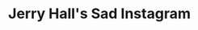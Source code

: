 ---
collection_archive: false
collection_awards: []
collection_category:
  - Lifestyle
  - Conceptual
  - Humor
  - Portraits
  - Color
collection_content: 
collection_cover: https://d1sf55qlb7p6hz.cloudfront.net/jerry-2.jpg
collection_description: >-
  A new personal project that comments on the perception of power and social
  media by juxtaposing notable famous people from the past.
collection_description_alignment: center
collection_exhibition: []
collection_filter: 
collection_hidden: true
collection_meta: Preview of a Work in Progress
collection_press: []
collection_preview:
  - https://d1sf55qlb7p6hz.cloudfront.net/jerry-cover-1.jpg
  - https://d1sf55qlb7p6hz.cloudfront.net/jerry-cover-2.jpg
  - https://d1sf55qlb7p6hz.cloudfront.net/jerry-cover-3.jpg
  - https://d1sf55qlb7p6hz.cloudfront.net/jerry-cover-4.jpg
cover_image: 
date: 
hide_footer: true 
logo: 
navigation_theme: white
slug: Jerry-Halls-Sad-Instagram
theme_color: E9DED1
theme_color_all_works: FFBF6A
title: Jerry Hall's Sad Instagram
collection_blocks:
  - _bookshop_name: collections/media-row-start
    row_alignment: between
  - _bookshop_name: collections/media-element 
    color: F3E3E3
    image: https://d1sf55qlb7p6hz.cloudfront.net/jerry-1.jpg
    margin_left: 5
    margin_right: 0
    margin_y: 100
    width: 30
  - _bookshop_name: collections/media-element 
    color: F9EBB7
    image: https://d1sf55qlb7p6hz.cloudfront.net/jerry-2.jpg
    margin_left: 5
    margin_right: 5
    margin_y: 500
    width: 50
  - _bookshop_name: collections/media-row
    row_alignment: between
  - _bookshop_name: collections/media-element 
    color: F6E2CF
    image: https://d1sf55qlb7p6hz.cloudfront.net/jerry-5.jpg
    margin_left: 10
    margin_right: 0
    margin_y: 200
    width: 40
  - _bookshop_name: collections/media-element 
    color: E5F3F2
    image: https://d1sf55qlb7p6hz.cloudfront.net/jerry-6.jpg
    margin_left: 0
    margin_right: 15
    margin_y: 500
    width: 30
  - _bookshop_name: collections/media-row
    row_alignment: between
  - _bookshop_name: collections/media-element 
    color: FADCC1
    image: https://d1sf55qlb7p6hz.cloudfront.net/jerry-3.jpg
    margin_left: 30
    margin_right: 35
    margin_y: 400
    width: 33
  - _bookshop_name: collections/media-row
    row_alignment: between
  - _bookshop_name: collections/media-element 
    color: FEEEC7
    image: https://d1sf55qlb7p6hz.cloudfront.net/jerry-4.jpg
    margin_left: 15
    margin_right: 15
    margin_y: 100
    width: 70
  - _bookshop_name: collections/media-row-end
---